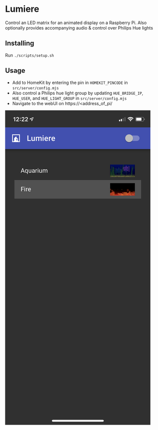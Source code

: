 # Lumiere
Control an LED matrix for an animated display on a Raspberry Pi. Also optionally provides accompanying audio & control over Philips Hue lights

## Installing

Run ```./scripts/setup.sh```

## Usage

- Add to HomeKit by entering the pin in `HOMEKIT_PINCODE` in `src/server/config.mjs`
- Also control a Philips hue light group by updating `HUE_BRIDGE_IP`, `HUE_USER`, and `HUE_LIGHT_GROUP` in `src/server/config.mjs`
- Navigate to the webUI on https://<address_of_pi/

![Web UI](/screenshot.png)

